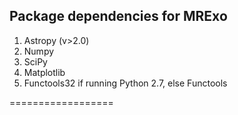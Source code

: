 ﻿
## **Package dependencies for MRExo**

1. Astropy (v>2.0)
2. Numpy 
3. SciPy
4. Matplotlib
5. Functools32 if running Python 2.7, else Functools

==================
